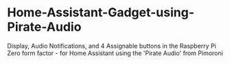 # Home-Assistant-Gadget-using-Pirate-Audio
Display, Audio Notifications, and 4 Assignable buttons in the Raspberry Pi Zero form factor - for Home Assistant using the 'Pirate Audio' from Pimoroni

